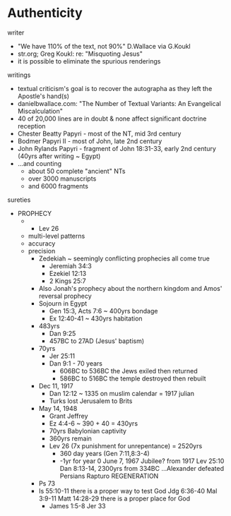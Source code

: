 # Authenticity


writer
-	"We have 110% of the text, not 90%" D.Wallace via G.Koukl
  -	str.org; Greg Koukl: re: "Misquoting Jesus"
-	it is possible to eliminate the spurious renderings

writings
-	textual criticism's goal is to recover the autographa as they left the Apostle's hand(s)
-	danielbwallace.com: "The Number of Textual Variants: An Evangelical Miscalculation"
-	40 of 20,000 lines are in doubt & none affect significant doctrine
reception
-	Chester Beatty Papyri - most of the NT, mid 3rd century
-	Bodmer Papyri II - most of John, late 2nd century
-	John Rylands Papyri - fragment of John 18:31-33, early 2nd century (40yrs after writing ~ Egypt)
-	...and counting
	- about 50 complete "ancient" NTs
	- over 3000 manuscripts
	- and 6000 fragments

sureties
-	PROPHECY
	-	+ Lev 26
	-	multi-level patterns
	-	accuracy
	-	precision
		-	Zedekiah ~ seemingly conflicting prophecies all come true
			-	Jeremiah 34:3
			-	Ezekiel 12:13
			-	2 Kings 25:7
		- Also Jonah's prophecy about the northern kingdom and Amos' reversal prophecy
		-	Sojourn in Egypt
			-	Gen 15:3, Acts 7:6 ~ 400yrs bondage
			-	Ex 12:40-41 ~ 430yrs habitation
		-	483yrs
			-	Dan 9:25
			-	457BC to 27AD (Jesus' baptism)
		-	70yrs
			-	Jer 25:11
			-	Dan 9:1 - 70 years
				-	606BC to 536BC the Jews exiled then returned
				-	586BC to 516BC the temple destroyed then rebuilt
		-	Dec 11, 1917
			-	Dan 12:12 ~ 1335 on muslim calendar = 1917 julian
			-	Turks lost Jerusalem to Brits
		-	May 14, 1948
			-	Grant Jeffrey
			-	Ez 4:4-6 ~ 390 + 40 = 430yrs
			-	70yrs Babylonian captivity
			-	360yrs remain
			-	Lev 26 (7x punishment for unrepentance)
				= 2520yrs
				-	360 day years (Gen 7:11,8:3-4)
				-	-1yr for year 0
			June 7, 1967
				Jubilee? from 1917 Lev 25:10
				Dan 8:13-14, 2300yrs from 334BC
				...Alexander defeated Persians
			Rapturo
	REGENERATION
		+ Ps 73
		- Is 55:10-11
		there is a proper way to test God
			Jdg 6:36-40
			Mal 3:9-11
			Matt 14:28-29
		there is a proper place for God
			- James 1:5-8
			Jer 33
